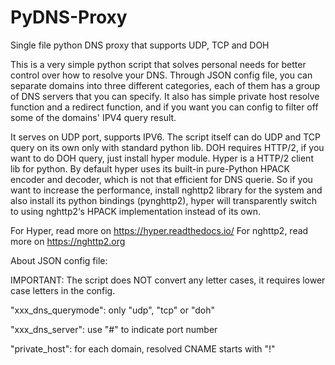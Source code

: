 # PyDNS-Proxy
Single file python DNS proxy that supports UDP, TCP and DOH

This is a very simple python script that solves personal needs for better control over how to resolve your DNS.
Through JSON config file, you can separate domains into three different categories, each of them has a group of DNS servers that you can specify.
It also has simple private host resolve function and a redirect function, and if you want you can config to filter off some of the domains' IPV4 query result.

It serves on UDP port, supports IPV6. The script itself can do UDP and TCP query on its own only with standard python lib.
DOH requires HTTP/2, if you want to do DOH query, just install hyper module. Hyper is a HTTP/2 client lib for python.
By default hyper uses its built-in pure-Python HPACK encoder and decoder, which is not that efficient for DNS querie.
So if you want to increase the performance, install nghttp2 library for the system and also install its python bindings (pynghttp2), hyper will transparently switch to using nghttp2‘s HPACK implementation instead of its own.

For Hyper, read more on https://hyper.readthedocs.io/
For nghttp2, read more on https://nghttp2.org


About JSON config file:

IMPORTANT: The script does NOT convert any letter cases, it requires lower case letters in the config.

"xxx_dns_querymode": only "udp", "tcp" or "doh"

"xxx_dns_server": use "#" to indicate port number

"private_host": for each domain, resolved CNAME starts with "!"


